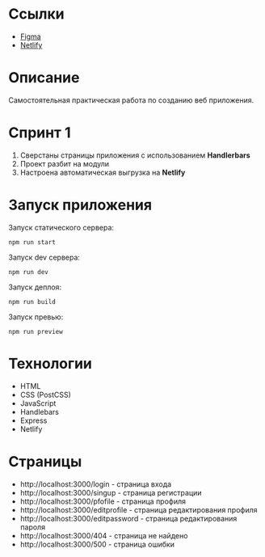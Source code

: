 # Ссылки
* <a href="https://www.figma.com/file/jF5fFFzgGOxQeB4CmKWTiE/Chat_external_link?type=design&node-id=0-1&mode=design&t=gL51cQDiIGJi0I7i-0" target="_blank">Figma</a><br>
* <a href="https://yandex-practicum-chat.netlify.app/login" target="_blank">Netlify</a>

# Описание
Самостоятельная практическая работа по созданию веб приложения.

# Спринт 1

1. Сверстаны страницы приложения с использованием <b>Handlerbars</b><br>
2. Проект разбит на модули<br>
3. Настроена автоматическая выгрузка на <b>Netlify</b>

# Запуск приложения
Запуск статического сервера:
```
npm run start
```
Запуск dev сервера:
```
npm run dev
```
Запуск деплоя:
```
npm run build
```
Запуск превью:
```
npm run preview
```
# Технологии
* HTML
* CSS (PostCSS)
* JavaScript
* Handlebars
* Express
* Netlify

# Страницы
- http://localhost:3000/login - страница входа
- http://localhost:3000/singup - страница регистрации
- http://localhost:3000/pfofile - страница профиля
- http://localhost:3000/editprofile - страница редактирования профиля
- http://localhost:3000/editpassword - страница редактирования пароля
- http://localhost:3000/404 - страница не найдено
- http://localhost:3000/500 - страница ошибки

